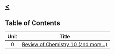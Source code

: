 ## [<](./)

## Table of Contents

| Unit | Title |
| :--: | :---: |
| 0    | [Review of Chemistry 10 (and more...)](./unit0) |
